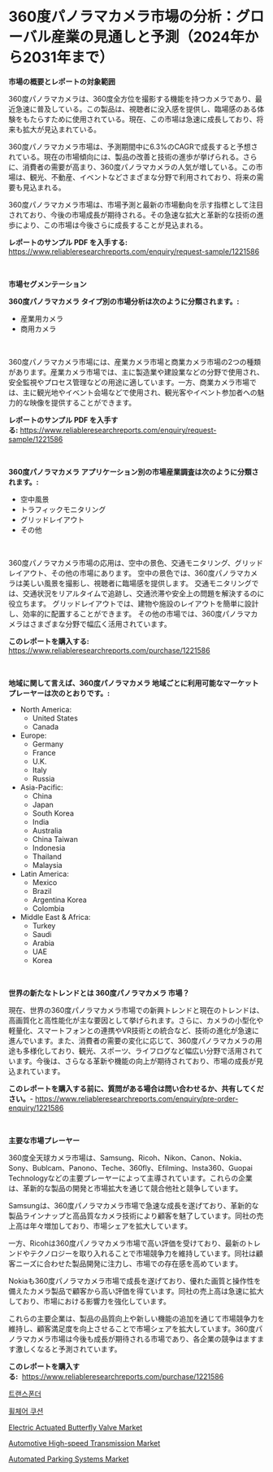 <p><h1>360度パノラマカメラ市場の分析：グローバル産業の見通しと予測（2024年から2031年まで）</h1></p><p><strong>市場の概要とレポートの対象範囲</strong></p>
<p><p>360度パノラマカメラは、360度全方位を撮影する機能を持つカメラであり、最近急速に普及している。この製品は、視聴者に没入感を提供し、臨場感のある体験をもたらすために使用されている。現在、この市場は急速に成長しており、将来も拡大が見込まれている。</p><p>360度パノラマカメラ市場は、予測期間中に6.3%のCAGRで成長すると予想されている。現在の市場傾向には、製品の改善と技術の進歩が挙げられる。さらに、消費者の需要が高まり、360度パノラマカメラの人気が増している。この市場は、観光、不動産、イベントなどさまざまな分野で利用されており、将来の需要も見込まれる。</p><p>360度パノラマカメラ市場は、市場予測と最新の市場動向を示す指標として注目されており、今後の市場成長が期待される。その急速な拡大と革新的な技術の進歩により、この市場は今後さらに成長することが見込まれる。</p></p>
<p><strong>レポートのサンプル PDF を入手する:</strong> <a href="https://www.reliableresearchreports.com/enquiry/request-sample/1221586">https://www.reliableresearchreports.com/enquiry/request-sample/1221586</a></p>
<p>&nbsp;</p>
<p><strong>市場セグメンテーション</strong></p>
<p><strong>360度パノラマカメラ タイプ別の市場分析は次のように分類されます。:</strong></p>
<p><ul><li>産業用カメラ</li><li>商用カメラ</li></ul></p>
<p>&nbsp;</p>
<p><p>360度パノラマカメラ市場には、産業カメラ市場と商業カメラ市場の2つの種類があります。産業カメラ市場では、主に製造業や建設業などの分野で使用され、安全監視やプロセス管理などの用途に適しています。一方、商業カメラ市場では、主に観光地やイベント会場などで使用され、観光客やイベント参加者への魅力的な映像を提供することができます。</p></p>
<p><strong>レポートのサンプル PDF を入手する:</strong>&nbsp;<a href="https://www.reliableresearchreports.com/enquiry/request-sample/1221586">https://www.reliableresearchreports.com/enquiry/request-sample/1221586</a></p>
<p>&nbsp;</p>
<p><strong> 360度パノラマカメラ アプリケーション別の市場産業調査は次のように分類されます。:</strong></p>
<p><ul><li>空中風景</li><li>トラフィックモニタリング</li><li>グリッドレイアウト</li><li>その他</li></ul></p>
<p>&nbsp;</p>
<p><p>360度パノラマカメラ市場の応用は、空中の景色、交通モニタリング、グリッドレイアウト、その他の市場にあります。 空中の景色では、360度パノラマカメラは美しい風景を撮影し、視聴者に臨場感を提供します。 交通モニタリングでは、交通状況をリアルタイムで追跡し、交通渋滞や安全上の問題を解決するのに役立ちます。 グリッドレイアウトでは、建物や施設のレイアウトを簡単に設計し、効率的に配置することができます。 その他の市場では、360度パノラマカメラはさまざまな分野で幅広く活用されています。</p></p>
<p><strong>このレポートを購入する:</strong>&nbsp; <a href="https://www.reliableresearchreports.com/purchase/1221586">https://www.reliableresearchreports.com/purchase/1221586</a></p>
<p>&nbsp;</p>
<p><strong>地域に関して言えば、360度パノラマカメラ 地域ごとに利用可能なマーケットプレーヤーは次のとおりです。:</strong></p>
<p><ul>
    <li>
        North America:
        <ul>
            <li>United States</li>
            <li>Canada</li>
        </ul>
    </li>
    <li>
        Europe:
        <ul>
            <li>Germany</li>
            <li>France</li>
            <li>U.K.</li>
            <li>Italy</li>
            <li>Russia</li>
        </ul>
    </li>
    <li>
        Asia-Pacific:
        <ul>
            <li>China</li>
            <li>Japan</li>
            <li>South Korea</li>
            <li>India</li>
            <li>Australia</li>
            <li>China Taiwan</li>
            <li>Indonesia</li>
            <li>Thailand</li>
            <li>Malaysia</li>
        </ul>
    </li>
    <li>
        Latin America:
        <ul>
            <li>Mexico</li>
            <li>Brazil</li>
            <li>Argentina Korea</li>
            <li>Colombia</li>
        </ul>
    </li>
    <li>
        Middle East & Africa:
        <ul>
            <li>Turkey</li>
            <li>Saudi</li>
            <li>Arabia</li>
            <li>UAE</li>
            <li>Korea</li>
        </ul>
    </li>
    </ul></p>
<p>&nbsp;</p>
<p><strong>世界の新たなトレンドとは 360度パノラマカメラ 市場？</strong></p>
<p><p>現在、世界の360度パノラマカメラ市場での新興トレンドと現在のトレンドは、高画質化と高性能化が主な要因として挙げられます。さらに、カメラの小型化や軽量化、スマートフォンとの連携やVR技術との統合など、技術の進化が急速に進んでいます。また、消費者の需要の変化に応じて、360度パノラマカメラの用途も多様化しており、観光、スポーツ、ライフログなど幅広い分野で活用されています。今後は、さらなる革新や機能の向上が期待されており、市場の成長が見込まれています。</p></p>
<p><strong>このレポートを購入する前に、質問がある場合は問い合わせるか、共有してください。</strong>- <a href="https://www.reliableresearchreports.com/enquiry/pre-order-enquiry/1221586">https://www.reliableresearchreports.com/enquiry/pre-order-enquiry/1221586</a></p>
<p>&nbsp;</p>
<p><strong>主要な市場プレーヤー</strong></p>
<p><p>360度全天球カメラ市場は、Samsung、Ricoh、Nikon、Canon、Nokia、Sony、Bublcam、Panono、Teche、360fly、Efilming、Insta360、Guopai Technologyなどの主要プレーヤーによって主導されています。これらの企業は、革新的な製品の開発と市場拡大を通じて競合他社と競争しています。</p><p>Samsungは、360度パノラマカメラ市場で急速な成長を遂げており、革新的な製品ラインナップと高品質なカメラ技術により顧客を魅了しています。同社の売上高は年々増加しており、市場シェアを拡大しています。</p><p>一方、Ricohは360度パノラマカメラ市場で高い評価を受けており、最新のトレンドやテクノロジーを取り入れることで市場競争力を維持しています。同社は顧客ニーズに合わせた製品開発に注力し、市場での存在感を高めています。</p><p>Nokiaも360度パノラマカメラ市場で成長を遂げており、優れた画質と操作性を備えたカメラ製品で顧客から高い評価を得ています。同社の売上高は急速に拡大しており、市場における影響力を強化しています。</p><p>これらの主要企業は、製品の品質向上や新しい機能の追加を通じて市場競争力を維持し、顧客満足度を向上させることで市場シェアを拡大しています。360度パノラマカメラ市場は今後も成長が期待される市場であり、各企業の競争はますます激しくなると予測されています。</p></p>
<p><strong>このレポートを購入する:</strong>&nbsp;&nbsp;<a href="https://www.reliableresearchreports.com/purchase/1221586">https://www.reliableresearchreports.com/purchase/1221586</a></p>
<p><p><a href="https://github.com/vsnao330707/Market-Research-Report-List-1/blob/main/9154010188407.md">트랜스폰더</a></p><p><a href="https://medium.com/@rennessvutianitiswdpxaixh/%ED%9C%A0%EC%B2%B4%EC%96%B4-%EC%BF%A0%EC%85%98-%EC%8B%9C%EC%9E%A5-%EB%8F%99%ED%96%A5-%EB%B0%8F-%EC%8B%9C%EC%9E%A5-%EB%B6%84%EC%84%9D%EC%9D%80-2024-2031%EB%85%84%EC%9D%84-%EC%98%88%EC%83%81%ED%95%A9%EB%8B%88%EB%8B%A4-8d198b63a381">휠체어 쿠션</a></p><p><a href="https://shimmer-gardenia-37a.notion.site/Electric-Actuated-Butterfly-Valve-Market-Analysis-Examines-its-Scope-on-Growth-Opportunities-and-Fo-ebd6103606a946feb5244efe2645a353">Electric Actuated Butterfly Valve Market</a></p><p><a href="https://view.publitas.com/reportprime-1/automotive-high-speed-transmission-market-share-market-new-trends-analysis-report-by-type-by-application-by-end-use-by-region-and-segment-forecasts-2023-2030/">Automotive High-speed Transmission Market</a></p><p><a href="https://github.com/vimar16th/Market-Research-Report-List-3/blob/main/automated-parking-systems-market.md">Automated Parking Systems Market</a></p></p>